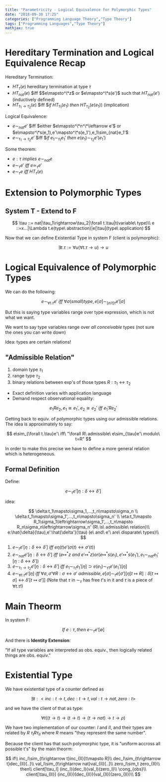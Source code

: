 ```yaml
---
title: "Parametricity - Logical Equivalence for Polymorphic Types"
date: "2018-09-30 17:25"
categories: ["Programming Language Theory","Type Theory"]
tags: ["Programming Languages","Type Theory"]
mathjax: true
---
```




# Hereditary Termination and Logical Equivalence Recap

Hereditary Termination: 
- $HT_{\tau}(e)$ hereditary termination at type $\tau$
- $HT_{nat}(e)$ $iff $$e\mapsto^\*z$ or $e\mapsto^\*s(e')$ such that $HT_{nat}(e')$ (inductively defined)
- $HT_{\tau_1\rightarrow\tau_2}(e)$ $iff $$if\ HT_{\tau_1}(e_1)\ then\ HT_{\tau_2}(e(e_1))$ (implication)

Logical Equivalence:
- $e\sim_{nat}e'$ $iff $either $e\mapsto^\*n^\*\leftarrow e'$ or $e\mapsto^\*s(e_1),e'\mapsto^\*s(e_1'),e_1\sim_{nat}e_1'$
- $e\sim_{\tau_1\rightarrow\tau_2}e'$ $iff $$if\ e_1\sim_{\tau_1}e_1'\ then\ e(e_1)\sim_{\tau_2}e'(e_1')$

Some theorem:
- $e:\tau\ implies\ e\sim_{nat} e$
- $e\sim_{\tau}e'$ $iff$ $e\simeq_{\tau}e'$
- $e\sim_{\tau}e\ iff\ HT_{\tau}(e)$

<!--more-->

# Extension to Polymorphic Types

## System T - Extend to F

$$
\tau ::= nat|\tau_1\rightarrow\tau_2|\forall t.\tau|t(variable\ type)\\
e ::=x...|\Lambda t.e(type\ abstraction)|e[\tau](type\ application)
$$

Now that we can define Existential Type in system F (client is polymorphic):

$$
\exists t.\tau:=\forall u(\forall t.\tau\rightarrow u)\rightarrow u
$$

# Logical Equivalence of Polymorphic Types

We can do the following:

$$
e\sim_{\forall t.\tau}e'\ iff\ \forall\sigma(small)type,e[\sigma]\sim_{[\sigma/t]\tau}e'[\sigma]
$$

But this is saying type variables range over type expression, which is not what we want.

We want to say type variables range over _all conceivable_ types (not sure the ones
you can write down)

Idea: types are certain relations!

## "Admissible Relation"

1. domain type $\tau_1$
2. range type $\tau_2$
3. binary relations between exp's of those types $R:\tau_1\leftrightarrow\tau_2$

- Exact definition varies with application language
- Demand respect observational equality:

$$
e_1Re_2,e_1\cong e_1',e_2\cong e_2'\ iff\ e_1'Re_2'
$$

Getting back to equiv. of polymorphic types using our admissible relations. The idea
is approximately to say:

$$
e\sim_{\forall t.\tau}e'\ iff\ "\forall R\ admissible\ e\sim_{\tau}e'\ modulo\ t=R"
$$

In order to make this precise we have to define a more general relation which is
heterogeneous.

## Formal Definition

Define:

$$
e\sim_\tau e'[\eta:\delta\leftrightarrow\delta']
$$

idea:

$$
\delta:t_1\mapsto\sigma_1,...,t_n\mapsto\sigma_n \\
\delta:t_1\mapsto\sigma_1',...,t_n\mapsto\sigma_n' \\
\eta:t_1\mapsto R_1\sigma_1\leftrightarrow\sigma_1',...,t_n\mapsto R_n\sigma_n\leftrightarrow\sigma_n' (R\ is\ admissible\ relation)\\
e:\hat{\delta}(\tau),e':\hat{\delta'}(\tau) (e\ and\ e'\ are\ disparate\ types)\\
$$

1. $e\sim_t e'[\eta:\delta\leftrightarrow\delta']\ iff\ e\eta(t)e' (\sigma(t)\leftrightarrow\sigma'(t))$
2. $e\sim_{nat} e'[\eta:\delta\leftrightarrow\delta']\ iff\ (e\mapsto^* z\ and\ e'\mapsto^* z)or(e\mapsto^* s(e_1),e'\mapsto^* s(e_1'),e_1\sim_{nat}e_1'[\eta:\delta\leftrightarrow\delta'])$
3. $e\sim_{\tau_1\rightarrow\tau_2}e'[\eta:\delta\leftrightarrow\delta']\ iff\ e_1\sim_{\tau_1}e_1'[\eta]\supset e(e_1)\sim_{\tau1}e'(e_1')[\eta]$
4. $e\sim_{\forall t.\tau}e'[\eta]\ iff\ \forall\sigma,\sigma'\forall R:\sigma\leftrightarrow\sigma'\ admissible,e[\sigma]\sim_\tau e[\sigma'] [\eta[t\mapsto R]:\delta[t\mapsto\sigma]\leftrightarrow\delta'[t\mapsto\sigma']]$ (Note that $\tau$ in $\sim_\tau$ has free $t$'s in it and $\tau$ is a piece of $\forall t.\tau$!)

# Main Theorm

In system F:

$$
If\ e:\tau,then\ e\sim_\tau e'[\emptyset]
$$

And there is __Identity Extension__:

"If all type variables are interpreted as obs. equiv., then logically related things
are obs. equiv."

# Existential Type

We have existential type of a counter defined as

$$
\exists t:<inc:t\rightarrow t,dec:t\rightarrow t,val:t\rightarrow nat, zero:t>
$$

and we have the client of that as type:

$$
\forall t((t\rightarrow t)\rightarrow(t\rightarrow t)\rightarrow (t\rightarrow nat)\rightarrow t \rightarrow \rho)
$$

We have two implementation of our counter: $I$ and $II$, and their types are related by $R$
$\tau_I R \tau_{II}$ where $R$ means "they represent the same number".

Because the client has that such polymorphic type, it is "uniform accross all possible t's" by
the main theorm:

$$
if\\
inc_I\sim_{t\rightarrow t}inc_{II}[t\mapsto R]\\
dec_I\sim_{t\rightarrow t}dec_{II}[..]\\
val_I\sim_{t\rightarrow nat}val_{II}[..]\\
zero_I\sim_t zero_{II}\\
then\\
client[\tau_I] (inc_I)(dec_I)(val_I)(zero_I)\\
\cong_{obs}\\
client[\tau_{II}] (inc_{II})(dec_{II})(val_{II})(zero_{II})\\
$$
